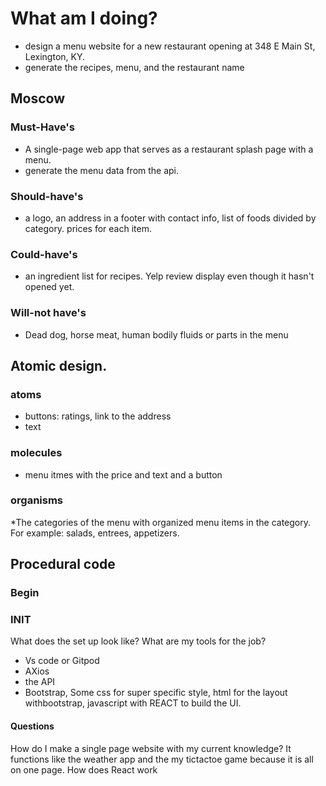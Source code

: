# What am I doing?
- design a menu website for a new restaurant opening at 348 E Main St, Lexington, KY.
- generate the recipes, menu, and the restaurant name
## Moscow
### Must-Have's
*   A single-page web app that serves as a restaurant splash page with a menu.
*   generate the menu data from the api.
### Should-have's
*   a logo, an address in a footer with contact info, list of foods divided by category. prices for each item.
### Could-have's
*   an ingredient list for recipes. Yelp review display even though it hasn't opened yet.
### Will-not have's
*   Dead dog, horse meat, human bodily fluids or parts in the menu

## Atomic design.
### atoms
* buttons: ratings, link to the address
* text
### molecules
* menu itmes with the price and text and a button
### organisms
*The categories of the menu with organized menu items in the category. For example: salads, entrees, appetizers.

## Procedural code 

### Begin

### INIT
What does the set up look like? What are my tools for the job?
* Vs code or Gitpod
* AXios
* the API
* Bootstrap, Some css for super specific style, html for the layout withbootstrap, javascript with REACT to build the UI.
#### Questions
  How do I make a single page website with my current knowledge? It functions like the weather app and the my tictactoe game because it is all on one page.
How does React work 
